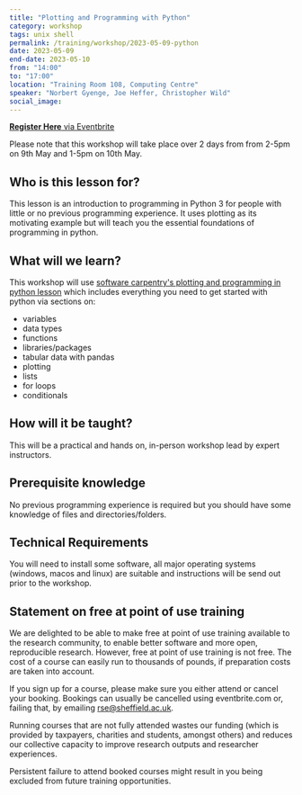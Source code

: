 ```yaml
---
title: "Plotting and Programming with Python"
category: workshop
tags: unix shell
permalink: /training/workshop/2023-05-09-python
date: 2023-05-09
end-date: 2023-05-10
from: "14:00"
to: "17:00"
location: "Training Room 108, Computing Centre"
speaker: "Norbert Gyenge, Joe Heffer, Christopher Wild"
social_image:
---
```


[**Register Here** via Eventbrite](https://www.eventbrite.co.uk/e/plotting-and-programming-with-python-tickets-609605936767)

Please note that this workshop will take place over 2 days from from 2-5pm on 9th May and 1-5pm on 10th May.

## Who is this lesson for?
This lesson is an introduction to programming in Python 3 for people with little or no previous programming experience. It uses plotting as its motivating example but will teach you the essential foundations of programming in python.

## What will we learn?
This workshop will use [software carpentry's plotting and programming in python lesson](http://swcarpentry.github.io/python-novice-gapminder/) which includes everything you need to get started with python via sections on:
- variables
- data types
- functions
- libraries/packages
- tabular data with pandas
- plotting
- lists
- for loops
- conditionals

## How will it be taught?
This will be a practical and hands on, in-person workshop lead by expert instructors.

## Prerequisite knowledge
No previous programming experience is required but you should have some knowledge of files and directories/folders.

## Technical Requirements
You will need to install some software, all major operating systems (windows, macos and linux) are suitable and instructions will be send out prior to the workshop.

## Statement on free at point of use training

We are delighted to be able to make free at point of use training available to the research community, to enable better software and more open, reproducible research. However, free at point of use training is not free. The cost of a course can easily run to thousands of pounds, if preparation costs are taken into account.

If you sign up for a course, please make sure you either attend or cancel your booking. Bookings can usually be cancelled using eventbrite.com or, failing that, by emailing rse@sheffield.ac.uk.

Running courses that are not fully attended wastes our funding (which is provided by taxpayers, charities and students, amongst others) and reduces our collective capacity to improve research outputs and researcher experiences.

Persistent failure to attend booked courses might result in you being excluded from future training opportunities.
